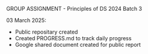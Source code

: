 GROUP ASSIGNMENT - Principles of DS 2024 Batch 3

03 March 2025:
- Public repositary created
- Created PROGRESS.md to track daily progress
- Google shared document created for public report


